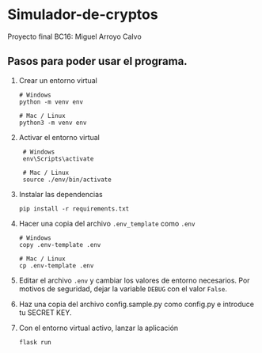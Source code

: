 # Simulador-de-cryptos
Proyecto final BC16: Miguel Arroyo Calvo

## Pasos para poder usar el programa.

1. Crear un entorno virtual

   ```shell
   # Windows
   python -m venv env

   # Mac / Linux
   python3 -m venv env
   ```

2. Activar el entorno virtual

   ```shell
    # Windows
    env\Scripts\activate

    # Mac / Linux
    source ./env/bin/activate

3. Instalar las dependencias

   ```shell
   pip install -r requirements.txt
   ```

4. Hacer una copia del archivo `.env_template` como `.env`

   ```shell
   # Windows
   copy .env-template .env

   # Mac / Linux
   cp .env-template .env
   ```

5. Editar el archivo `.env` y cambiar los valores de
   entorno necesarios. Por motivos de seguridad, dejar
   la variable `DEBUG` con el valor `False`.

6. Haz una copia del archivo config.sample.py como
   config.py e introduce tu SECRET KEY.

7. Con el entorno virtual activo, lanzar la aplicación

   ```shell
   flask run
   ```